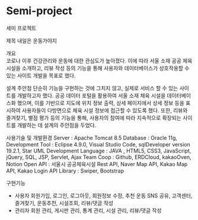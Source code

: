 # Semi-project
세미 프로젝트

제목
내일은 운동가야지


개요	
코로나 이후 건강관리와 운동에 대한 관심도가 높아졌다. 이에 따라 서울 소재 공공 체육 시설을 소개하고, 리뷰 작성 등의 기능을 통해 사용자와 데이터베이스가 상호작용할 수 있는 사이트 개발을 목표로 했다.


설계 주안점
단순히 기능을 구현하는 것에 그치지 않고, 실제로 서비스 할 수 있는 사이트를 개발하고자 했다. 공공 데이터 포털을 활용하여 서울 소재 체육 시설을 데이터베이스화 했으며, 이를 기반으로 지도에 위치 정보 출력, 상세 페이지에서 상세 정보 등을 표시하여 사용자들이 다방면으로 체육 시설 정보에 접근할 수 있도록 했다.
또한, 리뷰와 즐겨찾기, 별점 평가 등의 기능을 통해, 사용자의 참여에 따라 지속적으로 확장되는 사이트를 개발하는 데 설계의 주안점을 두었다.


사용기술 및 개발환경
Server : Apache Tomcat 8.5
Database : Oracle 11g, 
Development Tool : Eclipse 4.9.0, Visual Studio Code,  sqlDeveloper version 19.2.1, Star UML
Development Language :  JAVA , HTML5, CSS3, JavaScript, jQuery, SQL, JSP, Servlet, Ajax
Team Coop : Github, ERDCloud, kakaoOven, Notion
Open API : 서울시 공공체육시설 Rest API,  Naver Map API, Kakao Map API, Kakao Login API
Library : Swiper, Bootstrap


구현기능	
- 사용자
회원가입, 로그인, 로그아웃, 회원정보 수정, 추천 운동 SNS 공유, 고객센터, 즐겨찾기, 운동추천, 시설조회, 리뷰/댓글 작성
- 관리자
회원 관리, 게시판 관리, 통계 관리, 시설 관리, 리뷰/댓글 작성



